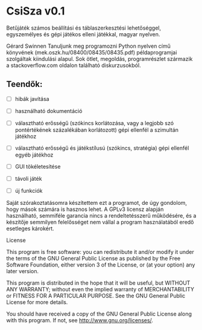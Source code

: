 # CsiSza v0.1

Betűjáték számos beállítási és táblaszerkesztési lehetőséggel, egyszemélyes
és gépi játékos elleni játékkal, magyar nyelven.

Gérard Swinnen Tanuljunk meg programozni Python nyelven című könyvének (mek.oszk.hu/08400/08435/08435.pdf)
példaprogramjai szolgáltak kiindulási alapul. Sok ötlet, megoldás, programrészlet származik
a stackoverflow.com oldalon található diskurzusokból.

## Teendők:
  - [ ] hibák javítása
  - [ ] használható dokumentáció
  - [ ] választható erősségű (szókincs korlátozása, vagy a legjobb szó pontértékének százalékában
        korlátozott) gépi ellenfél a szimultán játékhoz
  - [ ] választható erősségű és játékstílusú (szókincs, stratégia) gépi ellenfél egyéb játékhoz
  - [ ] GUI tökéletesítése
  - [ ] távoli játék
  - [ ] új funkciók


Saját szórakoztatásomra készítettem ezt a programot, de úgy gondolom, hogy mások számára is hasznos
lehet. A GPLv3 licensz alapján használható, semmiféle garancia nincs a rendeltetésszerű működésére,
és a készítője semmilyen felelősséget nem vállal a program használatából eredő esetleges károkért.


License

This program is free software: you can redistribute it and/or modify
it under the terms of the GNU General Public License as published by
the Free Software Foundation, either version 3 of the License, or
(at your option) any later version.

This program is distributed in the hope that it will be useful,
but WITHOUT ANY WARRANTY; without even the implied warranty of
MERCHANTABILITY or FITNESS FOR A PARTICULAR PURPOSE.  See the
GNU General Public License for more details.

You should have received a copy of the GNU General Public License
along with this program.  If not, see <http://www.gnu.org/licenses/>.